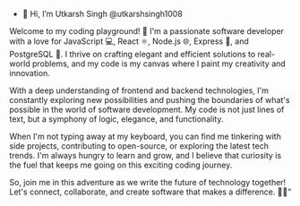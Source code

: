- 👋 Hi, I’m Utkarsh Singh @utkarshsingh1008


Welcome to my coding playground! 🚀 I'm a passionate software developer with a love for JavaScript 💻, React ⚛️, Node.js 🌐, Express 🚀, and PostgreSQL 🐘. I thrive on crafting elegant and efficient solutions to real-world problems, and my code is my canvas where I paint my creativity and innovation.

With a deep understanding of frontend and backend technologies, I'm constantly exploring new possibilities and pushing the boundaries of what's possible in the world of software development. My code is not just lines of text, but a symphony of logic, elegance, and functionality.

When I'm not typing away at my keyboard, you can find me tinkering with side projects, contributing to open-source, or exploring the latest tech trends. I'm always hungry to learn and grow, and I believe that curiosity is the fuel that keeps me going on this exciting coding journey.

So, join me in this adventure as we write the future of technology together! Let's connect, collaborate, and create software that makes a difference. 🚀✨"

